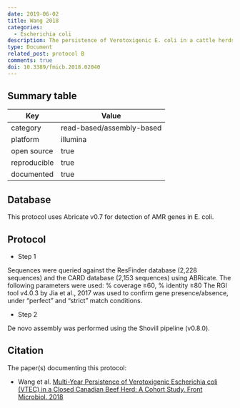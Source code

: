 ```yaml
---
date: 2019-06-02
title: Wang 2018
categories:
  - Escherichia coli
description: The persistence of Verotoxigenic E. coli in a cattle herds was investigated in Canada. AMR gene determinants were also investigated in silico.
type: Document
related_post: protocol B
comments: true
doi: 10.3389/fmicb.2018.02040
---
```


## Summary table

|Key|Value|
|----|----|
|category|read-based/assembly-based|
|platform|illumina
|open source|true|
|reproducible|true|
|documented|true|


## Database
This protocol uses Abricate v0.7 for detection of AMR genes in E. coli. 


## Protocol

* Step 1

Sequences were queried against the ResFinder database (2,228 sequences) and the CARD database (2,153 sequences) using ABRicate. 
The following parameters were used: % coverage ≥60, % identity ≥80
The RGI tool v4.0.3 by Jia et al., 2017 was used to confirm gene presence/absence, under “perfect” and “strict” match conditions.


* Step 2

De novo assembly was performed using the Shovill pipeline (v0.8.0).

## Citation

The paper(s) documenting this protocol:

* Wang et al. [Multi-Year Persistence of Verotoxigenic Escherichia coli (VTEC) in a Closed Canadian Beef Herd: A Cohort Study. Front Microbiol. 2018](https://www.frontiersin.org/articles/10.3389/fmicb.2018.02040/full)



